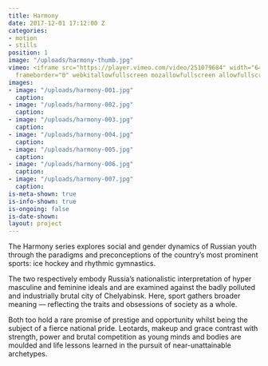 ```yaml
---
title: Harmony
date: 2017-12-01 17:12:00 Z
categories:
- motion
- stills
position: 1
image: "/uploads/harmony-thumb.jpg"
vimeo: <iframe src="https://player.vimeo.com/video/251079684" width="640" height="360"
  frameborder="0" webkitallowfullscreen mozallowfullscreen allowfullscreen></iframe>
images:
- image: "/uploads/harmony-001.jpg"
  caption: 
- image: "/uploads/harmony-002.jpg"
  caption: 
- image: "/uploads/harmony-003.jpg"
  caption: 
- image: "/uploads/harmony-004.jpg"
  caption: 
- image: "/uploads/harmony-005.jpg"
  caption: 
- image: "/uploads/harmony-006.jpg"
  caption: 
- image: "/uploads/harmony-007.jpg"
  caption: 
is-meta-shown: true
is-info-shown: true
is-ongoing: false
is-date-shown: 
layout: project
---
```


The Harmony series explores social and gender dynamics of Russian youth through the paradigms and preconceptions of the country’s most prominent sports: ice hockey and rhythmic gymnastics.

The two respectively embody Russia’s nationalistic interpretation of hyper masculine and feminine ideals and are examined against the badly polluted and industrially brutal city of Chelyabinsk. Here, sport gathers broader meaning — reflecting the traits and obsessions of society as a whole.

Both too hold a rare promise of prestige and opportunity whilst being the subject of a fierce national pride. Leotards, makeup and grace contrast with strength, power and brutal competition as young minds and bodies are moulded and life lessons learned in the pursuit of near-unattainable archetypes. 